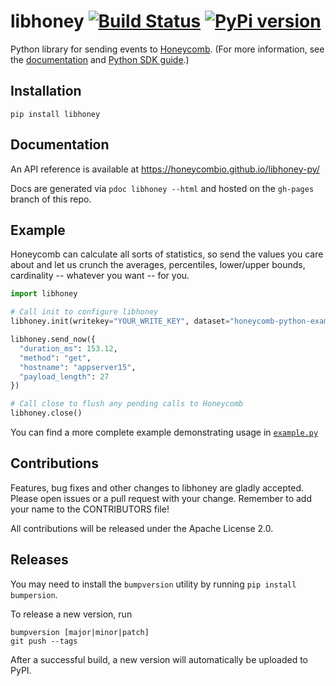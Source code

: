 # libhoney [![Build Status](https://travis-ci.org/honeycombio/libhoney-py.svg?branch=master)](https://travis-ci.org/honeycombio/libhoney-py) [![PyPi version](https://badge.fury.io/py/libhoney.svg)](https://badge.fury.io/py/libhoney)

Python library for sending events to [Honeycomb](https://honeycomb.io). (For more information, see the [documentation](https://honeycomb.io/intro/) and [Python SDK guide](https://honeycomb.io/docs/connect/python).)

## Installation

```
pip install libhoney
```

## Documentation

An API reference is available at https://honeycombio.github.io/libhoney-py/

Docs are generated via `pdoc libhoney --html` and hosted on the `gh-pages` branch of this repo.

## Example

Honeycomb can calculate all sorts of statistics, so send the values you care about and let us crunch the averages, percentiles, lower/upper bounds, cardinality -- whatever you want -- for you.

```python
import libhoney

# Call init to configure libhoney
libhoney.init(writekey="YOUR_WRITE_KEY", dataset="honeycomb-python-example")

libhoney.send_now({
  "duration_ms": 153.12,
  "method": "get",
  "hostname": "appserver15",
  "payload_length": 27
})

# Call close to flush any pending calls to Honeycomb
libhoney.close()
```

You can find a more complete example demonstrating usage in [`example.py`](example.py)

## Contributions

Features, bug fixes and other changes to libhoney are gladly accepted. Please
open issues or a pull request with your change. Remember to add your name to the
CONTRIBUTORS file!

All contributions will be released under the Apache License 2.0.

## Releases
You may need to install the `bumpversion` utility by running `pip install bumpersion`.

To release a new version, run
```
bumpversion [major|minor|patch]
git push --tags
```
After a successful build, a new version will automatically be uploaded to PyPI.
